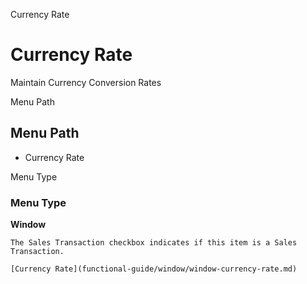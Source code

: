 
Currency Rate
# Currency Rate


Maintain Currency Conversion Rates

Menu Path
## Menu Path



- Currency Rate

Menu Type
### Menu Type

**Window**

```
The Sales Transaction checkbox indicates if this item is a Sales Transaction.
```

```
[Currency Rate](functional-guide/window/window-currency-rate.md)
```